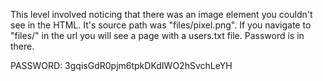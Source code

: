 This level involved noticing that there was an image element you couldn't see in the HTML. It's source path was "files/pixel.png". If you navigate to "files/" in the url you will see a page with a users.txt file. Password is in there.

PASSWORD: 3gqisGdR0pjm6tpkDKdIWO2hSvchLeYH
